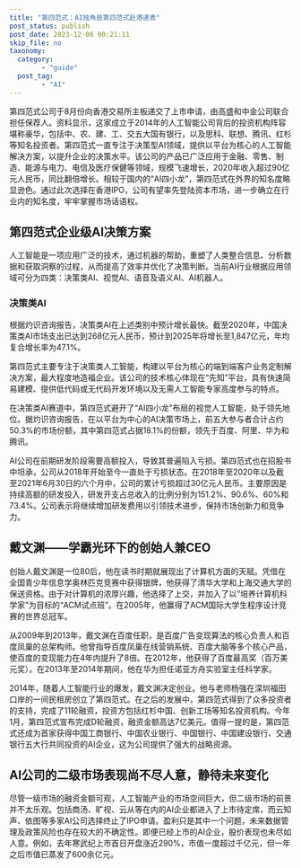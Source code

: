 ```yaml
---
title: "第四范式：AI独角兽第四范式赴港递表"
post_status: publish
post_date: 2023-12-06 00:21:11
skip_file: no
taxonomy:
  category:
        - "guide"
  post_tag:
        - "AI"
---
```


第四范式公司于8月份向香港交易所主板递交了上市申请，由高盛和中金公司联合担任保荐人。资料显示，这家成立于2014年的人工智能公司背后的投资机构阵容堪称豪华，包括中、农、建、工、交五大国有银行，以及思科、联想、腾讯、红杉等知名投资者。第四范式一直专注于决策型AI领域，提供以平台为核心的人工智能解决方案，以提升企业的决策水平。该公司的产品已广泛应用于金融、零售、制造、能源与电力、电信及医疗保健等领域，规模飞速增长，2020年收入超过90亿元人民币，同比翻倍增长。相较于国内的“AI四小龙”，第四范式在外界的知名度略显逊色。通过此次选择在香港IPO，公司有望率先登陆资本市场，进一步确立在行业内的知名度，牢牢掌握市场话语权。

## 第四范式企业级AI决策方案

人工智能是一项应用广泛的技术，通过机器的帮助，重塑了人类整合信息、分析数据和获取洞察的过程，从而提高了效率并优化了决策判断。当前AI行业根据应用领域可分为四类：决策类AI、视觉AI、语音及语义AI、AI机器人。

### 决策类AI

根据灼识咨询报告，决策类AI在上述类别中预计增长最快。截至2020年，中国决策类AI市场支出已达到268亿元人民币，预计到2025年将增长至1,847亿元，年均复合增长率为47.1%。

第四范式主要专注于决策类人工智能，构建以平台为核心的端到端客户业务定制解决方案，最大程度地造福企业。该公司的技术核心体现在“先知”平台，具有快速简易建模、提供低代码或无代码开发环境以及无需人工智能专家高度参与的特点。

在决策类AI赛道中，第四范式避开了“AI四小龙”布局的视觉人工智能，处于领先地位。据灼识咨询报告，在以平台为中心的AI决策市场上，前五大参与者合计占约50.3%的市场份额，其中第四范式占据18.1%的份额，领先于百度、阿里、华为和腾讯。

AI公司在前期研发阶段需要高额投入，导致其普遍陷入亏损。第四范式也在招股书中坦承，公司从2018年开始至今一直处于亏损状态。在2018年至2020年以及截至2021年6月30日的六个月中，公司的累计亏损超过30亿元人民币。主要原因是持续高额的研发投入，研发开支占总收入的比例分别为151.2%、90.6%、60%和73.4%。公司表示将继续增加研发费用以引领技术进步，保持市场创新力和竞争力。

## 戴文渊——学霸光环下的创始人兼CEO

创始人戴文渊是一位80后，他在读书时期就展现出了计算机方面的天赋。凭借在全国青少年信息学奥林匹克竞赛中获得银牌，他获得了清华大学和上海交通大学的保送资格。由于对计算机的浓厚兴趣，他选择了上交，并加入了以“培养计算机科学家”为目标的“ACM试点班”。在2005年，他赢得了ACM国际大学生程序设计竞赛的世界总冠军。

从2009年到2013年，戴文渊在百度任职，是百度广告变现算法的核心负责人和百度凤巢的总架构师。他曾指导百度凤巢在线营销系统、百度大脑等多个核心产品，使百度的变现能力在4年内提升了8倍。在2012年，他获得了百度最高奖（百万美元奖）。在2013年至2014年期间，他在华为担任诺亚方舟实验室主任科学家。

2014年，随着人工智能行业的爆发，戴文渊决定创业。他与老师杨强在深圳福田口岸的一间民租房创立了第四范式。在之后的发展中，第四范式得到了众多投资者的支持，完成了11轮融资，投资方包括红杉中国、创新工场等知名投资机构。今年1月，第四范式宣布完成D轮融资，融资金额高达7亿美元。值得一提的是，第四范式还成为首家获得中国工商银行、中国农业银行、中国银行、中国建设银行、交通银行五大行共同投资的AI企业，这为公司提供了强大的战略资源。

## AI公司的二级市场表现尚不尽人意，静待未来变化

尽管一级市场的融资金额可观，人工智能产业的市场空间巨大，但二级市场的前景并不太乐观。包括商汤、旷视、云从等在内的AI企业都进入了上市待定席，而云知声、依图等多家AI公司选择终止了IPO申请。盈利只是其中一个问题，未来数据管理及政策风险也存在较大的不确定性。即便已经上市的AI企业，股价表现也未尽如人意。例如，去年寒武纪上市首日开盘涨近290%，市值一度超过千亿元，但一年之后市值已蒸发了600余亿元。
